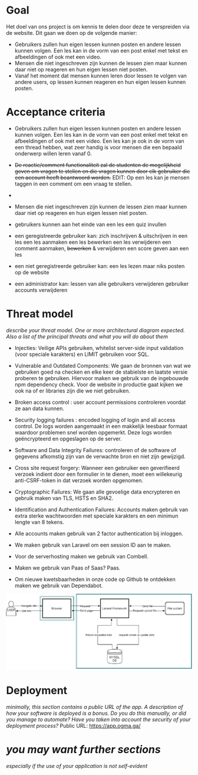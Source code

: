# Goal
Het doel van ons project is om kennis te delen door deze te verspreiden via de website. Dit gaan we doen op de volgende manier:

 - Gebruikers zullen hun eigen lessen kunnen posten en andere lessen kunnen volgen. Een les kan in de vorm van een post enkel met tekst en afbeeldingen of ook met een video.
 - Mensen die niet ingeschreven zijn kunnen de lessen zien maar kunnen daar niet op reageren en hun eigen lessen niet posten.
 - Vanaf het moment dat mensen kunnen leren door lessen te volgen van andere users, op lessen kunnen reageren en hun eigen lessen kunnen posten.

# Acceptance criteria

 - Gebruikers zullen hun eigen lessen kunnen posten en andere lessen kunnen volgen. Een les kan in de vorm van een post enkel met tekst en afbeeldingen of ook met een video. Een les kan je ook in de vorm van een thread hebben, wat zeer handig is voor mensen die een bepaald onderwerp willen leren vanaf 0. 
 - ~~De reactie/comment functionaliteit zal de studenten de mogelijkheid geven om vragen te stellen en die vragen kunnen door elk gebruiker die een account heeft beantwoord worden.~~ EDIT: Op een les kan je mensen taggen in een comment om een vraag te stellen.
 -
 - Mensen die niet ingeschreven zijn kunnen de lessen zien maar kunnen daar niet op reageren en hun eigen lessen niet posten.
 - gebruikers kunnen aan het einde van een les een quiz invullen


 - een geregistreerde gebruiker kan:  zich inschrijven & uitschrijven in een les
                                        een les aanmaken
                                        een les bewerken
                                        een les verwijderen
                                        een comment aanmaken, ~~bewerken~~ & verwijderen
                                        een score geven aan een les

- een niet geregistreerde gebruiker kan: een les lezen maar niks posten op de website

- een administrator kan: lessen van alle gebruikers verwijderen 
                         gebruiker accounts verwijderen
                        



# Threat model
*describe your threat model. One or more architectural diagram expected. Also a list of the principal threats and what you will do about them*

-	Injecties: Veilige APIs gebruiken, whitelist server-side input validation (voor speciale karakters) en LIMIT gebruiken voor SQL.

-	Vulnerable and Outdated Components: We gaan de bronnen van wat we gebruiken goed na checken en elke keer de stabielste en laatste versie proberen te gebruiken. Hiervoor maken we gebruik van de ingebouwde npm dependency check. Voor de website in productie gaat kijken we ook na of er libraries zijn die we niet gebruiken.

-	Broken access control : user account permissions controleren voordat ze aan data kunnen.

-	Security logging failures : encoded logging of login and all access control. De logs worden aangemaakt in een makkelijk leesbaar formaat waardoor problemen snel worden opgemerkt. Deze logs worden geëncrypteerd en opgeslagen op de server.

- Software and Data Integrity Failures: controleren of de software of gegevens afkomstig zijn van de verwachte bron en niet zijn gewijzigd.

- Cross site request forgery: Wanneer een gebruiker een geverifieerd verzoek indient door een formulier in te dienen, moet een willekeurig anti-CSRF-token in dat verzoek worden opgenomen. 

- Cryptographic Failures: We gaan alle gevoelige data encrypteren en gebruik maken van TLS, HSTS en SHA2.

- Identification and Authentication Failures: Accounts maken gebruik van extra sterke wachtwoorden met speciale karakters en een minimun lengte van 8 tekens.
- Alle accounts maken gebruik van 2 factor authentication bij inloggen.
- We maken gebruik van Laravel om een session ID aan te  maken.


- Voor de serverhosting maken we gebruik van Combell.
- Maken we gebruik van Paas of Saas? Paas.

- Om nieuwe kwetsbaarheden in onze code op Github te ontdekken maken we gebruik van Dependabot.

<img src="architecture_diagram.png"/>

# Deployment
*minimally, this section contains a public URL of the app. A description of how your software is deployed is a bonus. Do you do this manually, or did you manage to automate? Have you taken into account the security of your deployment process?*
Public URL: https://app.ogma.ga/

# *you may want further sections*
*especially if the use of your application is not self-evident*
